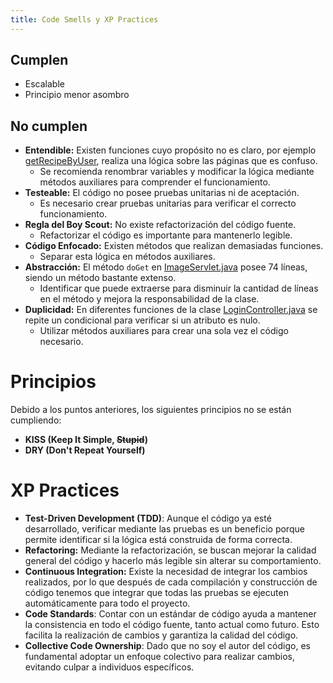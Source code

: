 ```yaml
---
title: Code Smells y XP Practices
---
```


## Cumplen
* Escalable
* Principio menor asombro

## No cumplen
* **Entendible:** Existen funciones cuyo propósito no es claro, por ejemplo [getRecipeByUser](../src/main/java/com/yummyfoods/spring/controller/RecipeController.java), realiza una lógica sobre las páginas que es confuso.
    * Se recomienda renombrar variables y modificar la lógica mediante métodos auxiliares para comprender el funcionamiento.
* **Testeable:** El código no posee pruebas unitarias ni de aceptación.
    * Es necesario crear pruebas unitarias para verificar el correcto funcionamiento. 
* **Regla del Boy Scout:** No existe refactorización del código fuente.
    * Refactorizar el código es importante para mantenerlo legible.
* **Código Enfocado:** Existen métodos que realizan demasiadas funciones.
    * Separar esta lógica en métodos auxiliares.
* **Abstracción:** El método `doGet` en [ImageServlet.java](../src/main/java/com/yummyfoods/spring/servlet/ImageServlet.java) posee 74 líneas, siendo un método bastante extenso. 
    * Identificar que puede extraerse para disminuir la cantidad de líneas en el método y mejora la responsabilidad de la clase. 
* **Duplicidad:** En diferentes funciones de la clase [LoginController.java](../src/main/java/com/yummyfoods/spring/controller/LoginController.java) se repite un condicional para verificar si un atributo es nulo.
    * Utilizar métodos auxiliares para crear una sola vez el código necesario. 

# Principios
Debido a los puntos anteriores, los siguientes principios no se están cumpliendo:
* **KISS (Keep It Simple, ~~Stupid~~)**
* **DRY (Don't Repeat Yourself)** 

# XP Practices
* **Test-Driven Development (TDD)**: Aunque el código ya esté desarrollado, verificar mediante las pruebas es un beneficio porque permite identificar si la lógica está construida de forma correcta.
* **Refactoring:** Mediante la refactorización, se buscan mejorar la calidad general del código y hacerlo más legible sin alterar su comportamiento.
* **Continuous Integration:** Existe la necesidad de integrar los cambios realizados, por lo que después de cada compilación y construcción de código tenemos que integrar que todas las pruebas se ejecuten automáticamente para todo el proyecto.
* **Code Standards**: Contar con un estándar de código ayuda a mantener la consistencia en todo el código fuente, tanto actual como futuro. Esto facilita la realización de cambios y garantiza la calidad del código.
* **Collective Code Ownership**: Dado que no soy el autor del código, es fundamental adoptar un enfoque colectivo para realizar cambios, evitando culpar a individuos específicos.

